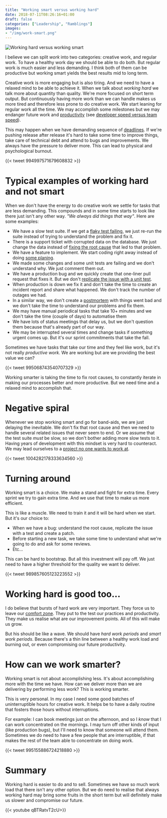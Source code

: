 ```yaml
---
title: "Working smart versus working hard"
date: 2018-07-11T08:26:16+01:00
draft: false
categories: ["Leadership", "Ramblings"]
images:
- "/img/work-smart.png"
---
```


![Working hard versus working smart](/img/work-smart.png)

I believe we can split _work_ into two categories: creative work, and regular
work. To have a healthy work day we should be able to do both. But regular
work is much easier and less demanding. I think both of them can be productive
but working smart yields the best results mid to long term.

<!--more-->

Creative work is more engaging but is also tiring. And we need to have a relaxed
mind to be able to achieve it. When we talk about _working hard_ we talk more
about quantity than quality. We're more focused on short term output. But
continuously having more work than we can handle makes us more tired and therefore
less prone to do creative work. We start leaning for regular work all the time.
We may accomplish some milestones but we may endanger future work and
[productivity](/post/productivity-index/) (see [developer speed versus team
speed](/post/developer-speed-versus-team-speed/)).

This may happen when we have demanding sequence of [deadlines](/post/dealing-with-deadlines/).
If we're pushing release after release it's hard to take some time to improve
things, take care of technical debt and attend to bugs and improvements. We
always have the pressure to deliver more. This can lead to physical and
psychological burnout.

{{< tweet 994997571679608832 >}}

# Typical examples of working hard and not smart

When we don't have the energy to do creative work we settle for tasks that
are less demanding. This compounds and in some time starts to look like
there just isn't any other way. _"We always did things that way"_. Here are
some examples:

* We have a slow test suite. If we get a [flaky test failing](/post/code-patterns-that-are-a-recipe-for-trouble-2/#using-sleep-in-tests), we just re-run
  the suite instead of trying to understand the problem and fix it.
* There is a support ticket with corrupted data on the database. We just change
  the data instead of [fixing the root
  cause](/post/zero-bug-policy/#1-always-address-the-root-cause) that led to that problem.
* We have a feature to implement. We start coding right away instead of doing
  [some planing](/post/rfc-driven-development/).
* We made some changes and some unit tests are failing and we don't understand
  why. We just comment them out.
* We have a production bug and we quickly create that one-liner pull request
  that fixes it. But we don't [replicate the issue with a unit test](/post/zero-bug-policy/#3-really-fix-the-bug).
* When production is down we fix it and don't take the time to create an
  incident report and share what happened. We don't track the number of
  outages we had.
* In a similar way, we don't create a [postmortem](/post/postmortem-culture/) with things went bad and we
  don't take the time to understand our problems and fix them.
* We may have manual periodical tasks that take 10+ minutes and we don't take the time
  (couple of days) to automatise them
* We have lots of status meetings that delay us, but we don't question them
  because that's already part of our way.
* We may be interrupted several times and change tasks if something urgent
  comes up. But it's our sprint commitments that take the fall.

Sometimes we have tasks that take our time and they feel like work, but
it's not really _productive work_. We are working but are we providing the
best value we can?

{{< tweet 995068743540707329 >}}

Working smarter is taking the time to fix root causes, to constantly iterate
in making our processes better and more productive. But we need time and
a relaxed mind to accomplish that.

# Negative spiral

Whenever we stop working smart and go for band-aids, we are just delaying the
inevitable. We don't fix that root cause and then we need to handle several
related issues that never seem to end. Or we assume that the test suite _must_
be slow, so we don't bother adding more slow tests to it. Having years of
development with this mindset is very hard to counteract. We may lead ourselves
to a [project no one wants to work at](/post/project-no-one-wants-to-work-at/).

{{< tweet 1004282178333634560 >}}

# Turning around

Working smart is a choice. We make a stand and fight for extra time. Every
sprint we try to gain extra time. And we use that time to make us more
efficient.

This is like a muscle. We need to train it and it will be hard when we start.
But it's our choice to:

* When we have a bug: understand the root cause, replicate the issue with a
  test and create a patch.
* Before starting a new task, we take some time to understand what we're going
  to do and ask for some reviews.
* Etc...

This can be hard to bootstrap. But all this investment will pay off. We just
need to have a higher threshold for the quality we want to deliver.

{{< tweet 989857605123223552 >}}

# Working hard is good too...

I do believe that bursts of hard work are very important. They force us to leave
our [comfort zone](/post/comfort-zone-index/). They put to the test our practices
and productivity. They make us realise what are our improvement points. All
of this will make us grow.

But his should be like a wave. We should have _hard work periods_ and _smart work periods_.
Because there's a thin line between a healthy work load and burning out, or
even compromising our future productivity.

# How can we work smarter?

Working smart is not about accomplishing less. It's about accomplishing more
with the time we have. How can we deliver more than we are delivering by
performing less work? This is working smarter.

This is very personal. In my case I need some good batches of uninterruptible
hours for creative work. It helps be to have a daily routine that fosters those
hours without interruptions.

For example: I can book meetings just on the afternoon, and so I _know_ that
I can work concentrated on the mornings. I may turn off other kinds of input
(like production bugs), but I'll need to know that someone will attend them.
Sometimes we do need to have a few people that are interruptible, if that
makes the rest of the team able to concentrate on doing work.

{{< tweet 995155886724218880 >}}

# Summary

Working hard is easier to do and to sell. Sometimes we have so much work load
that there isn't any other option. But we do need to realise that always working
hard may bring some fruits in the short term but will definitely make us slower
and compromise our future.

{{< youtube qBTRatvT2cU>}}
